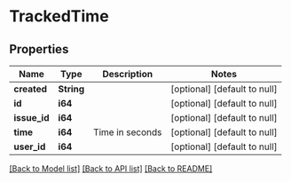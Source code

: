 # TrackedTime

## Properties
Name | Type | Description | Notes
------------ | ------------- | ------------- | -------------
**created** | **String** |  | [optional] [default to null]
**id** | **i64** |  | [optional] [default to null]
**issue_id** | **i64** |  | [optional] [default to null]
**time** | **i64** | Time in seconds | [optional] [default to null]
**user_id** | **i64** |  | [optional] [default to null]

[[Back to Model list]](../README.md#documentation-for-models) [[Back to API list]](../README.md#documentation-for-api-endpoints) [[Back to README]](../README.md)



